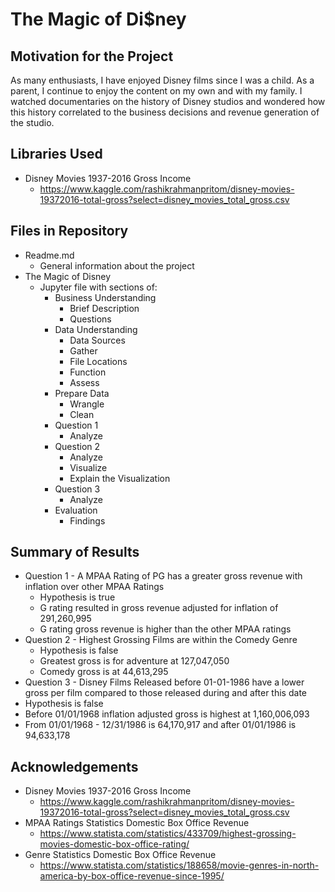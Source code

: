 # The Magic of Di$ney

## Motivation for the Project
As many enthusiasts, I have enjoyed Disney films since I was a child. As a parent, I continue to enjoy the content on my own and with my family. I watched documentaries on the history of Disney studios and wondered how this history correlated to the business decisions and revenue generation of the studio.

## Libraries Used
- Disney Movies 1937-2016 Gross Income
  - https://www.kaggle.com/rashikrahmanpritom/disney-movies-19372016-total-gross?select=disney_movies_total_gross.csv
 
## Files in Repository
- Readme.md 
  - General information about the project
- The Magic of Disney
  - Jupyter file with sections of:
    - Business Understanding
      - Brief Description
      - Questions
    - Data Understanding
      - Data Sources
      - Gather
      - File Locations
      - Function
      - Assess
    - Prepare Data
      - Wrangle
      - Clean
    - Question 1
      - Analyze
    - Question 2
      - Analyze
      - Visualize
      - Explain the Visualization
    - Question 3
      - Analyze
    - Evaluation
      - Findings

## Summary of Results
- Question 1 - A MPAA Rating of PG has a greater gross revenue with inflation over other MPAA Ratings
  - Hypothesis is true
  - G rating resulted in gross revenue adjusted for inflation of 291,260,995
  - G rating gross revenue is higher than the other MPAA ratings
- Question 2 - Highest Grossing Films are within the Comedy Genre
  - Hypothesis is false
  - Greatest gross is for adventure at 127,047,050
  - Comedy gross is at 44,613,295
 - Question 3 - Disney Films Released before 01-01-1986 have a lower gross per film compared to those released during and after this date
  - Hypothesis is false
  - Before 01/01/1968 inflation adjusted gross is highest at 1,160,006,093
  - From 01/01/1968 - 12/31/1986 is 64,170,917 and after 01/01/1986 is 94,633,178

## Acknowledgements
- Disney Movies 1937-2016 Gross Income
  - https://www.kaggle.com/rashikrahmanpritom/disney-movies-19372016-total-gross?select=disney_movies_total_gross.csv
- MPAA Ratings Statistics Domestic Box Office Revenue
  - https://www.statista.com/statistics/433709/highest-grossing-movies-domestic-box-office-rating/
- Genre Statistics Domestic Box Office Revenue
  - https://www.statista.com/statistics/188658/movie-genres-in-north-america-by-box-office-revenue-since-1995/
